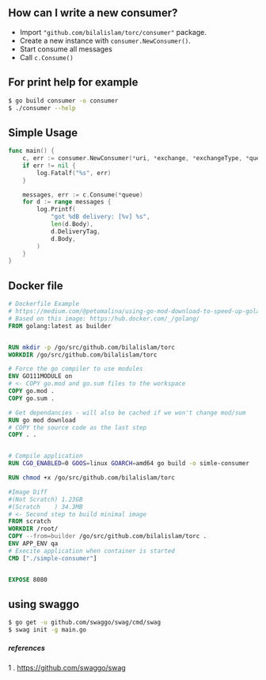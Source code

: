 
How can I write a new consumer?
---------------------------

* Import `"github.com/bilalislam/torc/consumer"` package.
* Create a new instance with `consumer.NewConsumer()`.
* Start consume all messages
* Call `c.Consume()`


For print help for example
---------------------------

```sh
$ go build consumer -o consumer
$ ./consumer --help
```

Simple Usage 
---------------------------

```go
func main() {
	c, err := consumer.NewConsumer(*uri, *exchange, *exchangeType, *queue, *bindingKey, *consumerTag)
	if err != nil {
		log.Fatalf("%s", err)
	}

	messages, err := c.Consume(*queue)
	for d := range messages {
		log.Printf(
			"got %dB delivery: [%v] %s",
			len(d.Body),
			d.DeliveryTag,
			d.Body,
		)
	}
}
```
Docker file
---------------------------

```dockerfile
# Dockerfile Example
# https://medium.com/@petomalina/using-go-mod-download-to-speed-up-golang-docker-builds-707591336888
# Based on this image: https:/hub.docker.com/_/golang/
FROM golang:latest as builder


RUN mkdir -p /go/src/github.com/bilalislam/torc
WORKDIR /go/src/github.com/bilalislam/torc

# Force the go compiler to use modules
ENV GO111MODULE on
# <- COPY go.mod and go.sum files to the workspace
COPY go.mod .
COPY go.sum .

# Get dependancies - will also be cached if we won't change mod/sum
RUN go mod download
# COPY the source code as the last step
COPY . .


# Compile application
RUN CGO_ENABLED=0 GOOS=linux GOARCH=amd64 go build -o simle-consumer

RUN chmod +x /go/src/github.com/bilalislam/torc

#Image Diff
#(Not Scratch) 1.23GB
#(Scratch    ) 34.3MB
# <- Second step to build minimal image
FROM scratch
WORKDIR /root/
COPY --from=builder /go/src/github.com/bilalislam/torc .
ENV APP_ENV qa
# Execite application when container is started
CMD ["./simple-consumer"]


EXPOSE 8080

```

using swaggo
-------------------
```sh
$ go get -u github.com/swaggo/swag/cmd/swag
$ swag init -g main.go
```

##### references
1 . https://github.com/swaggo/swag
